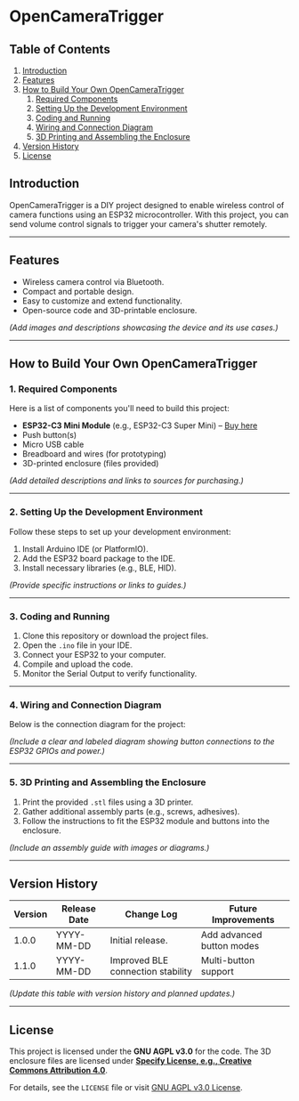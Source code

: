 # OpenCameraTrigger

## Table of Contents
1. [Introduction](#introduction)
2. [Features](#features)
3. [How to Build Your Own OpenCameraTrigger](#how-to-build-your-own-opencameratrigger)
    1. [Required Components](#required-components)
    2. [Setting Up the Development Environment](#setting-up-the-development-environment)
    3. [Coding and Running](#coding-and-running)
    4. [Wiring and Connection Diagram](#wiring-and-connection-diagram)
    5. [3D Printing and Assembling the Enclosure](#3d-printing-and-assembling-the-enclosure)
4. [Version History](#version-history)
5. [License](#license)

## Introduction
OpenCameraTrigger is a DIY project designed to enable wireless control of camera functions using an ESP32 microcontroller. With this project, you can send volume control signals to trigger your camera's shutter remotely.

---

## Features
- Wireless camera control via Bluetooth.
- Compact and portable design.
- Easy to customize and extend functionality.
- Open-source code and 3D-printable enclosure.

*(Add images and descriptions showcasing the device and its use cases.)*

---

## How to Build Your Own OpenCameraTrigger

### 1. Required Components
Here is a list of components you'll need to build this project:
- **ESP32-C3 Mini Module** (e.g., ESP32-C3 Super Mini) – [Buy here](#)
- Push button(s)
- Micro USB cable
- Breadboard and wires (for prototyping)
- 3D-printed enclosure (files provided)

*(Add detailed descriptions and links to sources for purchasing.)*

---

### 2. Setting Up the Development Environment
Follow these steps to set up your development environment:
1. Install Arduino IDE (or PlatformIO).
2. Add the ESP32 board package to the IDE.
3. Install necessary libraries (e.g., BLE, HID).

*(Provide specific instructions or links to guides.)*

---

### 3. Coding and Running
1. Clone this repository or download the project files.
2. Open the `.ino` file in your IDE.
3. Connect your ESP32 to your computer.
4. Compile and upload the code.
5. Monitor the Serial Output to verify functionality.

---

### 4. Wiring and Connection Diagram
Below is the connection diagram for the project:

*(Include a clear and labeled diagram showing button connections to the ESP32 GPIOs and power.)*

---

### 5. 3D Printing and Assembling the Enclosure
1. Print the provided `.stl` files using a 3D printer.
2. Gather additional assembly parts (e.g., screws, adhesives).
3. Follow the instructions to fit the ESP32 module and buttons into the enclosure.

*(Include an assembly guide with images or diagrams.)*

---

## Version History
| Version | Release Date | Change Log                        | Future Improvements       |
|---------|--------------|------------------------------------|---------------------------|
| 1.0.0   | YYYY-MM-DD   | Initial release.                  | Add advanced button modes |
| 1.1.0   | YYYY-MM-DD   | Improved BLE connection stability | Multi-button support      |

*(Update this table with version history and planned updates.)*

---

## License
This project is licensed under the **GNU AGPL v3.0** for the code. The 3D enclosure files are licensed under **[Specify License, e.g., Creative Commons Attribution 4.0](#)**.

For details, see the `LICENSE` file or visit [GNU AGPL v3.0 License](https://www.gnu.org/licenses/agpl-3.0.html).
